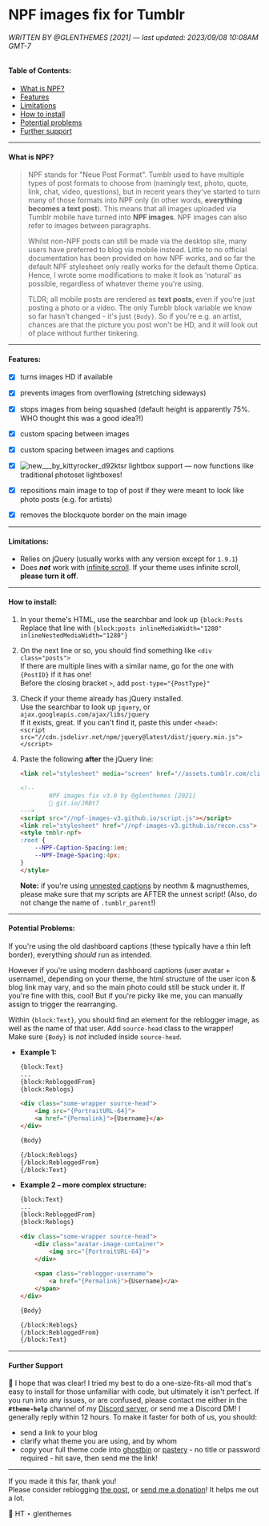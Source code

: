 # NPF images fix for Tumblr

###### WRITTEN BY @GLENTHEMES [2021] — last updated: 2023/09/08 10:08AM GMT-7

#### Table of Contents:
- [What is NPF?](#what-is-npf)
- [Features](#features)
- [Limitations](#limitations)
- [How to install](#how-to-install)
- [Potential problems](#potential-problems)
- [Further support](#further-support)

---

#### What is NPF?
> NPF stands for "Neue Post Format". Tumblr used to have multiple types of post formats to choose from (namingly text, photo, quote, link, chat, video, questions), but in recent years they've started to turn many of those formats into NPF only (in other words, **everything becomes a text post**). This means that all images uploaded via Tumblr mobile have turned into **NPF images**. NPF images can also refer to images between paragraphs.
> 
> Whilst non-NPF posts can still be made via the desktop site, many users have preferred to blog via mobile instead. Little to no official documentation has been provided on how NPF works, and so far the default NPF stylesheet only really works for the default theme Optica. Hence, I wrote some modifications to make it look as 'natural' as possible, regardless of whatever theme you're using.
> 
> TLDR; all mobile posts are rendered as **text posts**, even if you're just posting a photo or a video. The only Tumblr block variable we know so far hasn't changed - it's just `{Body}`. So if you're e.g. an artist, chances are that the picture you post won't be HD, and it will look out of place without further tinkering.

---

#### Features:
- [x] turns images HD if available
- [x] prevents images from overflowing (stretching sideways)
- [x] stops images from being squashed (default height is apparently 75%. WHO thought this was a good idea?!)
- [x] custom spacing between images
- [x] custom spacing between images and captions
- [x] ![new___by_kittyrocker_d92ktsr](https://user-images.githubusercontent.com/88550643/233545907-ff557354-f080-4040-adf0-f3ffe7fce86c.gif) lightbox support &mdash; now functions like traditional photoset lightboxes!

- [x] repositions main image to top of post if they were meant to look like photo posts (e.g. for artists)
- [x] removes the blockquote border on the main image

---

#### Limitations:
- Relies on jQuery (usually works with any version except for `1.9.1`)
- Does ***not*** work with [infinite scroll](https://infiniteajaxscroll.com/infinite-scroll-faq).
  If your theme uses infinite scroll, **please turn it off**.

---

#### How to install:
1.  In your theme's HTML, use the searchbar and look up `{block:Posts`   
    Replace that line with `{block:posts inlineMediaWidth="1280" inlineNestedMediaWidth="1280"}`

2.  On the next line or so, you should find something like `<div class="posts">`  
    If there are multiple lines with a similar name, go for the one with `{PostID}` if it has one!  
    Before the closing bracket `>`, add `post-type="{PostType}"`  

3.  Check if your theme already has jQuery installed.  
    Use the searchbar to look up `jquery`, or `ajax.googleapis.com/ajax/libs/jquery`  
    If it exists, great. If you can't find it, paste this under `<head>`:  
    `<script src="//cdn.jsdelivr.net/npm/jquery@latest/dist/jquery.min.js"></script>`

4.  Paste the following **after** the jQuery line:  
    ```html
    <link rel="stylesheet" media="screen" href="//assets.tumblr.com/client/prod/standalone/blog-network-npf/index.build.css">
    
    <!--
            NPF images fix v3.0 by @glenthemes [2021]
            💌 git.io/JRBt7
    --->
    <script src="//npf-images-v3.github.io/script.js"></script>
    <link rel="stylesheet" href="//npf-images-v3.github.io/recon.css">
    <style tmblr-npf>
    :root {
        --NPF-Caption-Spacing:1em;
        --NPF-Image-Spacing:4px;
    }
    </style>
    ```
    **Note:** if you're using [unnested captions](https://codepen.io/neothm/pen/PzVjRy) by neothm & magnusthemes, please make sure that my scripts are AFTER the unnest script! (Also, do not change the name of `.tumblr_parent`!)
    
---
    
#### Potential Problems:
If you're using the old dashboard captions (these typically have a thin left border), everything *should* run as intended.  
  
However if you're using modern dashboard captions (user avatar + username), depending on your theme, the html structure of the user icon & blog link may vary, and so the main photo could still be stuck under it. If you're fine with this, cool! But if you're picky like me, you can manually assign to trigger the rearranging.  

Within `{block:Text}`, you should find an element for the reblogger image, as well as the name of that user. Add `source-head` class to the wrapper!  
Make sure `{Body}` is *not* included inside `source-head`.

*   **Example 1:**
    ```html
    {block:Text}
    ...
    {block:RebloggedFrom}
    {block:Reblogs}
    
    <div class="some-wrapper source-head">
        <img src="{PortraitURL-64}">
        <a href="{Permalink}">{Username}</a>
    </div>

    {Body}
    
    {/block:Reblogs}
    {/block:RebloggedFrom}
    {/block:Text}
    ```
*   **Example 2 – more complex structure:**
    ```html
    {block:Text}
    ...
    {block:RebloggedFrom}
    {block:Reblogs}
    
    <div class="some-wrapper source-head">
        <div class="avatar-image-container">
            <img src="{PortraitURL-64}">
        </div>
        
        <span class="reblogger-username">
            <a href="{Permalink}">{Username}</a>
        </span>
    </div>

    {Body}
    
    {/block:Reblogs}
    {/block:RebloggedFrom}
    {/block:Text}
    ```
---
#### Further Support
💌 I hope that was clear! I tried my best to do a one-size-fits-all mod that's easy to install for those unfamiliar with code, but ultimately it isn't perfect. If you run into any issues, or are confused, please contact me either in the **`#theme-help`** channel of my [Discord server](https://discord.gg/RcMKnwz), or send me a Discord DM! I generally reply within 12 hours. To make it faster for both of us, you should:
* send a link to your blog
* clarify what theme you are using, and by whom
* copy your full theme code into [ghostbin](https://paste.bingner.com/) or [pastery](https://pastery.net) - no title or password required - hit save, then send me the link!

---

If you made it this far, thank you!  
Please consider reblogging [the post](https://glenthemes.tumblr.com/post/659034084446748672/npf-images-v3), or [send me a donation](https://ko-fi.com/glenthemes)! It helps me out a lot.  

🌟 HT ⋆ glenthemes
